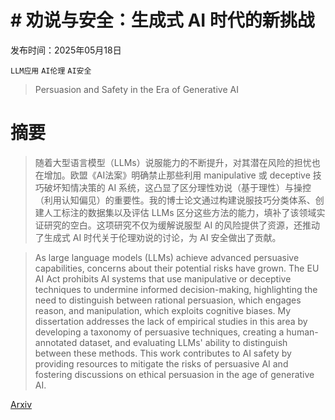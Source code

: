 # # 劝说与安全：生成式 AI 时代的新挑战

发布时间：2025年05月18日

`LLM应用` `AI伦理` `AI安全`

> Persuasion and Safety in the Era of Generative AI

# 摘要

> 随着大型语言模型（LLMs）说服能力的不断提升，对其潜在风险的担忧也在增加。欧盟《AI法案》明确禁止那些利用 manipulative 或 deceptive 技巧破坏知情决策的 AI 系统，这凸显了区分理性劝说（基于理性）与操控（利用认知偏见）的重要性。我的博士论文通过构建说服技巧分类体系、创建人工标注的数据集以及评估 LLMs 区分这些方法的能力，填补了该领域实证研究的空白。这项研究不仅为缓解说服型 AI 的风险提供了资源，还推动了生成式 AI 时代关于伦理劝说的讨论，为 AI 安全做出了贡献。

> As large language models (LLMs) achieve advanced persuasive capabilities, concerns about their potential risks have grown. The EU AI Act prohibits AI systems that use manipulative or deceptive techniques to undermine informed decision-making, highlighting the need to distinguish between rational persuasion, which engages reason, and manipulation, which exploits cognitive biases. My dissertation addresses the lack of empirical studies in this area by developing a taxonomy of persuasive techniques, creating a human-annotated dataset, and evaluating LLMs' ability to distinguish between these methods. This work contributes to AI safety by providing resources to mitigate the risks of persuasive AI and fostering discussions on ethical persuasion in the age of generative AI.

[Arxiv](https://arxiv.org/abs/2505.12248)